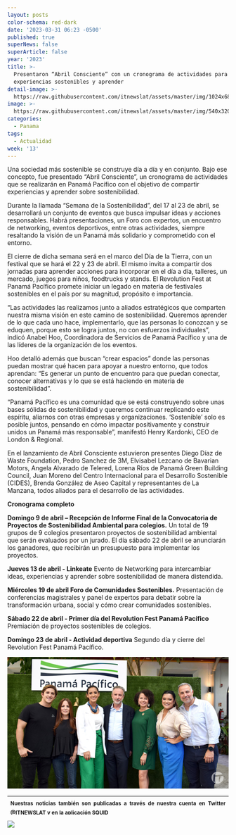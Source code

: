 ```yaml
---
layout: posts
color-schema: red-dark
date: '2023-03-31 06:23 -0500'
published: true
superNews: false
superArticle: false
year: '2023'
title: >-
  Presentaron “Abril Consciente” con un cronograma de actividades para compartir
  experiencias sostenibles y aprender
detail-image: >-
  https://raw.githubusercontent.com/itnewslat/assets/master/img/1024x680/Pty-P-g.jpg
image: >-
  https://raw.githubusercontent.com/itnewslat/assets/master/img/540x320/Pty-P-p.jpg
categories:
  - Panama
tags:
  - Actualidad
week: '13'
---
```

Una sociedad más sostenible se construye día a día y en conjunto. Bajo ese concepto, fue presentado “Abril Consciente”, un cronograma de actividades que se realizarán en Panamá Pacífico con el objetivo de compartir experiencias y aprender sobre sostenibilidad. 

Durante la llamada “Semana de la Sostenibilidad”, del 17 al 23 de abril, se desarrollará un conjunto de eventos que busca impulsar ideas y acciones responsables. Habrá presentaciones, un Foro con expertos, un encuentro de networking, eventos deportivos, entre otras actividades, siempre resaltando la visión de un Panamá más solidario y comprometido con el entorno.

El cierre de dicha semana será en el marco del Día de la Tierra, con un festival que se hará el 22 y 23 de abril. El mismo invita a compartir dos jornadas para aprender acciones para incorporar en el día a día, talleres, un mercado, juegos para niños, foodtrucks y stands. El Revolution Fest at Panamá Pacífico promete iniciar un legado en materia de festivales sostenibles en el país por su magnitud, propósito e importancia.

“Las actividades las realizamos junto a aliados estratégicos que comparten nuestra misma visión en este camino de sostenibilidad. Queremos aprender de lo que cada uno hace, implementarlo, que las personas lo conozcan y se eduquen, porque esto se logra juntos, no con esfuerzos individuales”, indicó Anabel Hoo, Coordinadora de Servicios de Panamá Pacífico y una de las líderes de la organización de los eventos. 

Hoo detalló además que buscan “crear espacios” donde las personas puedan mostrar qué hacen para apoyar a nuestro entorno, que todos aprendan: “Es generar un punto de encuentro para que puedan conectar, conocer alternativas y lo que se está haciendo en materia de sostenibilidad”. 

“Panamá Pacífico es una comunidad que se está construyendo sobre unas bases sólidas de sostenibilidad y queremos continuar replicando este espíritu, aliarnos con otras empresas y organizaciones. ‘Sostenible’ solo es posible juntos, pensando en cómo impactar positivamente y construir unidos un Panamá más responsable”, manifestó Henry Kardonki, CEO de London & Regional. 

En el lanzamiento de Abril Consciente estuvieron presentes Diego Díaz de Waste Foundation, Pedro Sanchez de 3M, Elvisabel Lezcano de Bavarian Motors, Angela Alvarado de Telered, Lorena Ríos de Panamá Green Building Council, Juan Moreno del Centro Internacional para el Desarrollo Sostenible (CIDES), Brenda González de Aseo Capital y representantes de La Manzana, todos aliados para el desarrollo de las actividades. 

**Cronograma completo**

**Domingo 9 de abril – Recepción de Informe Final de la Convocatoria de Proyectos de Sostenibilidad Ambiental para colegios.** 
Un total de 19 grupos de 9 colegios presentaron proyectos de sostenibilidad ambiental que serán evaluados por un jurado. El día sábado 22 de abril se anunciarán los ganadores, que recibirán un presupuesto para implementar los proyectos. 

**Jueves 13 de abril - Linkeate**
Evento de Networking para intercambiar ideas, experiencias y aprender sobre sostenibilidad de manera distendida. 

**Miércoles 19 de abril Foro de Comunidades Sostenibles.**
Presentación de conferencias magistrales y panel de expertos para debatir sobre la transformación urbana, social y cómo crear comunidades sostenibles. 

**Sábado 22 de abril - Primer día del Revolution Fest Panamá Pacífico**
Premiación de proyectos sostenibles de colegios.

**Domingo 23 de abril - Actividad deportiva**
Segundo día y cierre del Revolution Fest Panamá Pacífico. 


![](https://raw.githubusercontent.com/itnewslat/assets/master/img/540x320/Pty-P-p.jpg)

<table style="height: 42px;" width="569">
<tbody>
<tr>
<td style="text-align: justify;"><sub><strong>Nuestras noticias también son publicadas a través de nuestra cuenta en Twitter <a href="https://twitter.com/itnewslat?lang=es">@ITNEWSLAT</a> y en la aplicación <a href="https://squidapp.co/en/">SQUID</a></strong></sub></td>
</tr>
</tbody>
</table>
<img src="https://tracker.metricool.com/c3po.jpg?hash=56f88a41e39ab42c063cc51676587a04"/>
